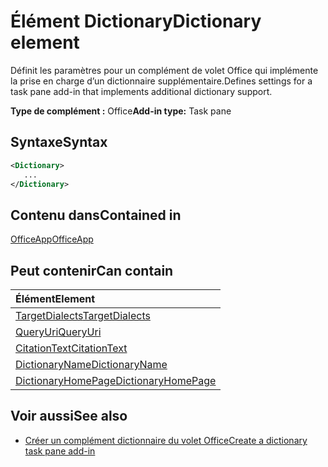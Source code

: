 # <a name="dictionary-element"></a><span data-ttu-id="c329b-101">Élément Dictionary</span><span class="sxs-lookup"><span data-stu-id="c329b-101">Dictionary element</span></span>
<span data-ttu-id="c329b-102">Définit les paramètres pour un complément de volet Office qui implémente la prise en charge d’un dictionnaire supplémentaire.</span><span class="sxs-lookup"><span data-stu-id="c329b-102">Defines settings for a task pane add-in that implements additional dictionary support.</span></span>

<span data-ttu-id="c329b-103">**Type de complément :** Office</span><span class="sxs-lookup"><span data-stu-id="c329b-103">**Add-in type:** Task pane</span></span>

## <a name="syntax"></a><span data-ttu-id="c329b-104">Syntaxe</span><span class="sxs-lookup"><span data-stu-id="c329b-104">Syntax</span></span>

```XML
<Dictionary>
   ...
</Dictionary>
```

## <a name="contained-in"></a><span data-ttu-id="c329b-105">Contenu dans</span><span class="sxs-lookup"><span data-stu-id="c329b-105">Contained in</span></span>

[<span data-ttu-id="c329b-106">OfficeApp</span><span class="sxs-lookup"><span data-stu-id="c329b-106">OfficeApp</span></span>](officeapp.md)

## <a name="can-contain"></a><span data-ttu-id="c329b-107">Peut contenir</span><span class="sxs-lookup"><span data-stu-id="c329b-107">Can contain</span></span>

|<span data-ttu-id="c329b-108">**Élément**</span><span class="sxs-lookup"><span data-stu-id="c329b-108">**Element**</span></span>|
|:-----|
|[<span data-ttu-id="c329b-109">TargetDialects</span><span class="sxs-lookup"><span data-stu-id="c329b-109">TargetDialects</span></span>](targetdialects.md)|
|[<span data-ttu-id="c329b-110">QueryUri</span><span class="sxs-lookup"><span data-stu-id="c329b-110">QueryUri</span></span>](queryuri.md)|
|[<span data-ttu-id="c329b-111">CitationText</span><span class="sxs-lookup"><span data-stu-id="c329b-111">CitationText</span></span>](citationtext.md)|
|[<span data-ttu-id="c329b-112">DictionaryName</span><span class="sxs-lookup"><span data-stu-id="c329b-112">DictionaryName</span></span>](dictionaryname.md)|
|[<span data-ttu-id="c329b-113">DictionaryHomePage</span><span class="sxs-lookup"><span data-stu-id="c329b-113">DictionaryHomePage</span></span>](dictionaryhomepage.md)|

## <a name="see-also"></a><span data-ttu-id="c329b-114">Voir aussi</span><span class="sxs-lookup"><span data-stu-id="c329b-114">See also</span></span>

- [<span data-ttu-id="c329b-115">Créer un complément dictionnaire du volet Office</span><span class="sxs-lookup"><span data-stu-id="c329b-115">Create a dictionary task pane add-in</span></span>](https://docs.microsoft.com/office/dev/add-ins/word/dictionary-task-pane-add-ins)
    
